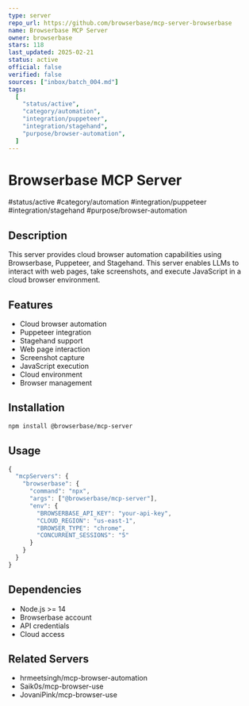```yaml
---
type: server
repo_url: https://github.com/browserbase/mcp-server-browserbase
name: Browserbase MCP Server
owner: browserbase
stars: 118
last_updated: 2025-02-21
status: active
official: false
verified: false
sources: ["inbox/batch_004.md"]
tags:
  [
    "status/active",
    "category/automation",
    "integration/puppeteer",
    "integration/stagehand",
    "purpose/browser-automation",
  ]
---
```


# Browserbase MCP Server

#status/active #category/automation #integration/puppeteer #integration/stagehand #purpose/browser-automation

## Description

This server provides cloud browser automation capabilities using Browserbase, Puppeteer, and Stagehand. This server enables LLMs to interact with web pages, take screenshots, and execute JavaScript in a cloud browser environment.

## Features

- Cloud browser automation
- Puppeteer integration
- Stagehand support
- Web page interaction
- Screenshot capture
- JavaScript execution
- Cloud environment
- Browser management

## Installation

```bash
npm install @browserbase/mcp-server
```

## Usage

```javascript
{
  "mcpServers": {
    "browserbase": {
      "command": "npx",
      "args": ["@browserbase/mcp-server"],
      "env": {
        "BROWSERBASE_API_KEY": "your-api-key",
        "CLOUD_REGION": "us-east-1",
        "BROWSER_TYPE": "chrome",
        "CONCURRENT_SESSIONS": "5"
      }
    }
  }
}
```

## Dependencies

- Node.js >= 14
- Browserbase account
- API credentials
- Cloud access

## Related Servers

- hrmeetsingh/mcp-browser-automation
- Saik0s/mcp-browser-use
- JovaniPink/mcp-browser-use
